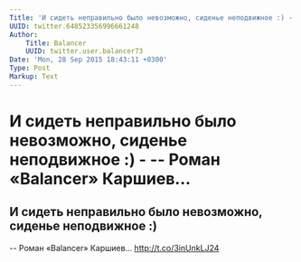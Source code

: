 ```yaml
---
Title: 'И сидеть неправильно было невозможно, сиденье неподвижное :) -  -- Роман «Balancer» Каршиев...'
UUID: twitter.648523356996661248
Author:
    Title: Balancer
    UUID: twitter.user.balancer73
Date: 'Mon, 28 Sep 2015 18:43:11 +0300'
Type: Post
Markup: Text
---
```


# И сидеть неправильно было невозможно, сиденье неподвижное :) -  -- Роман «Balancer» Каршиев...

И сидеть неправильно было невозможно, сиденье неподвижное :)
-

--
Роман «Balancer» Каршиев... http://t.co/3inUnkLJ24